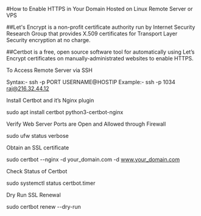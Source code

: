 #How to Enable HTTPS in Your Domain Hosted on Linux Remote Server or VPS

##Let's Encrypt is a non-profit certificate authority run by Internet Security Research Group that provides X.509 certificates for Transport Layer Security encryption at no charge.

##Certbot is a free, open source software tool for automatically using Let’s Encrypt certificates on manually-administrated websites to enable HTTPS.

To Access Remote Server via SSH

   Syntax:- ssh -p PORT USERNAME@HOSTIP
    Example:- ssh -p 1034 raj@216.32.44.12

Install Certbot and it’s Nginx plugin

 sudo apt install certbot python3-certbot-nginx

Verify Web Server Ports are Open and Allowed through Firewall

   sudo ufw status verbose

Obtain an SSL certificate

   sudo certbot --nginx -d your_domain.com -d www.your_domain.com

Check Status of Certbot

   sudo systemctl status certbot.timer

Dry Run SSL Renewal

   sudo certbot renew --dry-run


